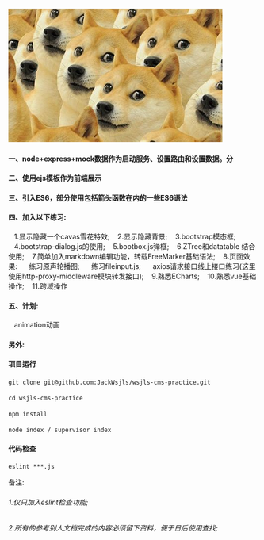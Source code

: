 ![Image text](https://raw.githubusercontent.com/JackWsjls/wsjls-cms-practice/master/src/markdown_images/image0_dog.jpg)
#### 一、node+express+mock数据作为启动服务、设置路由和设置数据。分

#### 二、使用ejs模板作为前端展示

#### 三、引入ES6，部分使用包括箭头函数在内的一些ES6语法

#### 四、加入以下练习:

&nbsp;&nbsp;&nbsp;1.显示隐藏一个cavas雪花特效;
&nbsp;&nbsp;&nbsp;2.显示隐藏背景;
&nbsp;&nbsp;&nbsp;3.bootstrap模态框;
&nbsp;&nbsp;&nbsp;4.bootstrap-dialog.js的使用;
&nbsp;&nbsp;&nbsp;5.bootbox.js弹框;
&nbsp;&nbsp;&nbsp;6.ZTree和datatable 结合使用;
&nbsp;&nbsp;&nbsp;7.简单加入markdown编辑功能，转载FreeMarker基础语法;
&nbsp;&nbsp;&nbsp;8.页面效果: 
&nbsp;&nbsp;&nbsp;&nbsp;&nbsp;练习原声轮播图;
&nbsp;&nbsp;&nbsp;&nbsp;&nbsp;练习fileinput.js;
&nbsp;&nbsp;&nbsp;&nbsp;&nbsp;axios请求接口线上接口练习(这里使用http-proxy-middleware模块转发接口);
&nbsp;&nbsp;&nbsp;9.熟悉ECharts;
&nbsp;&nbsp;&nbsp;10.熟悉vue基础操作;
&nbsp;&nbsp;&nbsp;11.跨域操作

#### 五、计划:

&nbsp;&nbsp;&nbsp;animation动画

#### 另外:
#### 项目运行

```
git clone git@github.com:JackWsjls/wsjls-cms-practice.git 

cd wsjls-cms-practice

npm install 

node index / supervisor index

```

#### 代码检查

```
eslint ***.js

```
备注: 
###### 1.仅只加入eslint检查功能;
###### 2.所有的参考别人文档完成的内容必须留下资料，便于日后使用查找;